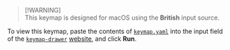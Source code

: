 > [!WARNING]\
> This keymap is designed for macOS using the **British** input source.

To view this keymap, paste the contents of
[`keymap.yaml`](https://github.com/maeveblackmore/daisy/blob/main/keymap/keymap.yaml)
into the input field of the
[`keymap-drawer`](https://github.com/caksoylar/keymap-drawer)
[website](https://keymap-drawer.streamlit.app), and click **Run**.
